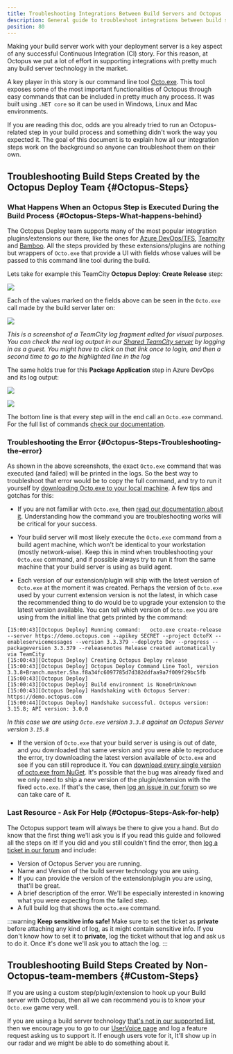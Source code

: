 ```yaml
---
title: Troubleshooting Integrations Between Build Servers and Octopus
description: General guide to troubleshoot integrations between build servers such as TeamCity or Azure DevOps with Octopus Deploy
position: 80
---
```


Making your build server work with your deployment server is a key aspect of any successful Continuous Integration (CI) story. For this reason, at Octopus we put a lot of effort in supporting integrations with pretty much any build server technology in the market.

A key player in this story is our command line tool [Octo.exe](\docs\api-and-integration\octo.exe-command-line\index.md). This tool exposes some of the most important functionalities of Octopus through easy commands that can be included in pretty much any process. It was built using `.NET core` so it can be used in Windows, Linux and Mac environments.

If you are reading this doc, odds are you already tried to run an Octopus-related step in your build process and something didn't work the way you expected it. The goal of this document is to explain how all our integration steps work on the background so anyone can troubleshoot them on their own.

## Troubleshooting Build Steps Created by the Octopus Deploy Team {#Octopus-Steps}

### What Happens When an Octopus Step is Executed During the Build Process {#Octopus-Steps-What-happens-behind}

The Octopus Deploy team supports many of the most popular integration plugins/extensions our there, like the ones for [Azure DevOps/TFS](\docs\api-and-integration\tfs-azure-devops\index.md), [Teamcity](\docs\api-and-integration\teamcity.md) and [Bamboo](\docs\api-and-integration\bamboo.md). All the steps provided by these extensions/plugins are nothing but wrappers of `Octo.exe` that provide a UI with fields whose values will be passed to this command line tool during the build.

Lets take for example this TeamCity **Octopus Deploy: Create Release** step:

![](\docs\images\5672460\5672462.png)

Each of the values marked on the fields above can be seen in the `Octo.exe` call made by the build server later on:

![](\docs\images\5672460\5672463.png)

*This is a screenshot of a TeamCity log fragment edited for visual purposes. You can check the real log output in our [Shared TeamCity server](http://teamcity.octopus.com/viewLog.html?buildId=440630&buildTypeId=OctoFX_OctoFX&tab=buildLog&state=1021%2C1023#_state=1021,1023&focus=1024) by logging in as a guest. You might have to click on that link once to login, and then a second time to go to the highlighted line in the log*

The same holds true for this **Package Application** step in Azure DevOps and its log output:

![](\docs\images\5672460\5672464.png)


![](\docs\images\5672460\5672465.png)

The bottom line is that every step will in the end call an `Octo.exe` command. For the full list of commands [check our documentation](\docs\api-and-integration\octo.exe-command-line\index.md).

### Troubleshooting the Error {#Octopus-Steps-Troubleshooting-the-error}

As shown in the above screenshots, the exact `Octo.exe` command that was executed (and failed) will be printed in the logs. So the best way to troubleshoot that error would be to copy the full command, and try to run it yourself by [downloading Octo.exe to your local machine](https://octopus.com/downloads). A few tips and gotchas for this:

- If you are not familiar with `Octo.exe`, then [read our documentation about it](\docs\api-and-integration\octo.exe-command-line\index.md). Understanding how the command you are troubleshooting works will be critical for your success.

- Your build server will most likely execute the `Octo.exe` command from a build agent machine, which won't be identical to your workstation (mostly network-wise). Keep this in mind when troubleshooting your `Octo.exe` command, and if possible always try to run it from the same machine that your build server is using as build agent.

- Each version of our extension/plugin will ship with the latest version of `Octo.exe` at the moment it was created. Perhaps the version of `Octo.exe` used by your current extension version is not the latest, in which case the recommended thing to do would be to upgrade your extension to the latest version available. You can tell which version of `Octo.exe` you are using from the initial line that gets printed by the command:

```
[15:00:43][Octopus Deploy] Running command:   octo.exe create-release --server https://demo.octopus.com --apikey SECRET --project OctoFX --enableservicemessages --version 3.3.379 --deployto Dev --progress --packageversion 3.3.379 --releasenotes Release created automatically via TeamCity
[15:00:43][Octopus Deploy] Creating Octopus Deploy release
[15:00:43][Octopus Deploy] Octopus Deploy Command Line Tool, version 3.3.8+Branch.master.Sha.f8a34fc6097785d7d382ddfaa9a7f009f29bc5fb
[15:00:43][Octopus Deploy]
[15:00:43][Octopus Deploy] Build environment is NoneOrUnknown
[15:00:43][Octopus Deploy] Handshaking with Octopus Server: https://demo.octopus.com
[15:00:44][Octopus Deploy] Handshake successful. Octopus version: 3.15.8; API version: 3.0.0
```
*In this case we are using `Octo.exe` version `3.3.8` against an Octopus Server version `3.15.8`*

- If the version of `Octo.exe` that your build server is using is out of date, and you downloaded that same version and you were able to reproduce the error, try downloading the latest version available of `Octo.exe` and see if you can still reproduce it. You can [download every single version of octo.exe from NuGet](https://www.nuget.org/packages/OctopusTools/). It's possible that the bug was already fixed and we only need to ship a new version of the plugin/extension with the fixed `octo.exe`. If that's the case, then [log an issue in our forum](https://help.octopus.com) so we can take care of it.

### Last Resource - Ask For Help {#Octopus-Steps-Ask-for-help}

The Octopus support team will always be there to give you a hand. But do know that the first thing we'll ask you is if you read this guide and followed all the steps on it! If you did and you still couldn't find the error, then [log a ticket in our forum](https://help.octopus.com) and include:

- Version of Octopus Server you are running.
- Name and Version of the build server technology you are using.
- If you can provide the version of the extension/plugin you are using, that'll be great.
- A brief description of the error. We'll be especially interested in knowing what you were expecting from the failed step.
- A full build log that shows the `octo.exe` command.

:::warning
**Keep sensitive info safe!**
Make sure to set the ticket as **private** before attaching any kind of log, as it might contain sensitive info. If you don't know how to set it to **private**, log the ticket without that log and ask us to do it. Once it's done we'll ask you to attach the log.
:::


## Troubleshooting Build Steps Created by Non-Octopus-team-members {#Custom-Steps}

If you are using a custom step/plugin/extension to hook up your Build server with Octopus, then all we can recommend you is to know your `Octo.exe` game very well.

If you are using a build server technology [that's not in our supported list](\docs\api-and-integration\index.md), then we encourage you to go to our [UserVoice page](https://octopusdeploy.uservoice.com/) and log a feature request asking us to support it. If enough users vote for it, It'll show up in our radar and we might be able to do something about it.
